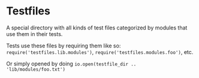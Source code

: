 # Testfiles

A special directory with all kinds of test files categorized by modules that use them in their tests.

Tests use these files by requiring them like so: `require('testfiles.lib.modules')`, `require('testfiles.modules.foo')`, etc.

Or simply opened by doing `io.open(testfile_dir .. 'lib/modules/foo.txt')`
